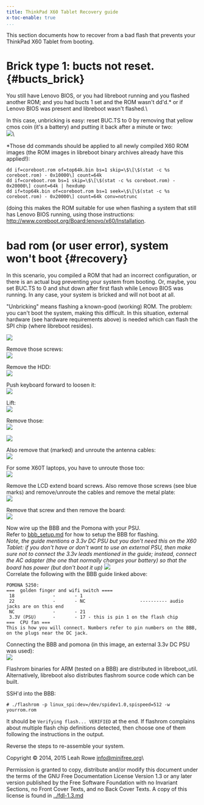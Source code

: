 ```yaml
---
title: ThinkPad X60 Tablet Recovery guide
x-toc-enable: true
...
```


This section documents how to recover from a bad flash that prevents
your ThinkPad X60 Tablet from booting.

Brick type 1: bucts not reset. {#bucts_brick}
==============================

You still have Lenovo BIOS, or you had libreboot running and you flashed
another ROM; and you had bucts 1 set and the ROM wasn't dd'd.\* or if
Lenovo BIOS was present and libreboot wasn't flashed.\

In this case, unbricking is easy: reset BUC.TS to 0 by removing that
yellow cmos coin (it's a battery) and putting it back after a minute or
two:\
![](../images/x60t_unbrick/0008.JPG)\

\*Those dd commands should be applied to all newly compiled X60 ROM
images (the ROM images in libreboot binary archives already have this
applied!):

    dd if=coreboot.rom of=top64k.bin bs=1 skip=\$\[\$(stat -c %s coreboot.rom) - 0x10000\] count=64k
    dd if=coreboot.rom bs=1 skip=\$\[\$(stat -c %s coreboot.rom) - 0x20000\] count=64k | hexdump
    dd if=top64k.bin of=coreboot.rom bs=1 seek=\$\[\$(stat -c %s coreboot.rom) - 0x20000\] count=64k conv=notrunc

(doing this makes the ROM suitable for use when flashing a system that
still has Lenovo BIOS running, using those instructions:
<http://www.coreboot.org/Board:lenovo/x60/Installation>.

bad rom (or user error), system won't boot {#recovery}
===========================================

In this scenario, you compiled a ROM that had an incorrect
configuration, or there is an actual bug preventing your system from
booting. Or, maybe, you set BUC.TS to 0 and shut down after first flash
while Lenovo BIOS was running. In any case, your system is bricked and
will not boot at all.

"Unbricking" means flashing a known-good (working) ROM. The problem:
you can't boot the system, making this difficult. In this situation,
external hardware (see hardware requirements above) is needed which can
flash the SPI chip (where libreboot resides).

![](../images/x60t_unbrick/0000.JPG)

Remove those screws:\
![](../images/x60t_unbrick/0001.JPG)

Remove the HDD:\
![](../images/x60t_unbrick/0002.JPG)

Push keyboard forward to loosen it:\
![](../images/x60t_unbrick/0003.JPG)

Lift:\
![](../images/x60t_unbrick/0004.JPG)

Remove those:\
![](../images/x60t_unbrick/0005.JPG)

![](../images/x60t_unbrick/0006.JPG)

Also remove that (marked) and unroute the antenna cables:\
![](../images/x60t_unbrick/0007.JPG)

For some X60T laptops, you have to unroute those too:\
![](../images/x60t_unbrick/0010.JPG)

Remove the LCD extend board screws. Also remove those screws (see blue
marks) and remove/unroute the cables and remove the metal plate:\
![](../images/x60t_unbrick/0008.JPG)

Remove that screw and then remove the board:\
![](../images/x60t_unbrick/0009.JPG)

Now wire up the BBB and the Pomona with your PSU.\
Refer to [bbb\_setup.md](bbb_setup.md) for how to setup the BBB for
flashing.\
*Note, the guide mentions a 3.3v DC PSU but you don't need this on the
X60 Tablet: if you don't have or don't want to use an external PSU,
then make sure not to connect the 3.3v leads mentioned in the guide;
instead, connect the AC adapter (the one that normally charges your
battery) so that the board has power (but don't boot it up)*
![](../images/x60t_unbrick/0011.JPG)\
Correlate the following with the BBB guide linked above:

    POMONA 5250:
    ===  golden finger and wifi switch ====
     18              -       - 1
     22              -       - NC                    ---------- audio jacks are on this end
     NC              -       - 21
     3.3V (PSU)      -       - 17 - this is pin 1 on the flash chip
    ===  CPU fan ===
    This is how you will connect. Numbers refer to pin numbers on the BBB, on the plugs near the DC jack.

Connecting the BBB and pomona (in this image, an external 3.3v DC PSU
was used):\
![](images/x60/th_bbb_flashing.jpg)

Flashrom binaries for ARM (tested on a BBB) are distributed in
libreboot\_util. Alternatively, libreboot also distributes flashrom
source code which can be built.

SSH'd into the BBB:

    # ./flashrom -p linux_spi:dev=/dev/spidev1.0,spispeed=512 -w yourrom.rom

It should be `Verifying flash... VERIFIED` at the end. If flashrom
complains about multiple flash chip definitions detected, then choose
one of them following the instructions in the output.

Reverse the steps to re-assemble your system.

Copyright © 2014, 2015 Leah Rowe <info@minifree.org>\

Permission is granted to copy, distribute and/or modify this document
under the terms of the GNU Free Documentation License Version 1.3 or any later
version published by the Free Software Foundation
with no Invariant Sections, no Front Cover Texts, and no Back Cover Texts.
A copy of this license is found in [../fdl-1.3.md](../fdl-1.3.md)
